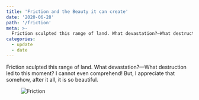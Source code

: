 ```yaml
---
title: 'Friction and the Beauty it can create'
date: '2020-06-28'
path: '/friction'
meta: >-
  Friction sculpted this range of land. What devastation?—What destruction led to this moment? I cannot even comprehend! But, I appreciate that somehow, after it all, it is so beautiful.
categories:
  - update
  - date
---
```


Friction sculpted this range of land. What devastation?—What destruction led to this moment? I cannot even comprehend! But, I appreciate that somehow, after it all, it is so beautiful.

<figure class="figure--post">
  <img src="https://yowainwright.imgix.net/friction/friction.jpg?auto=format&w=800&fit=crop&crop=focalpoint&auto=format" alt="Friction" />
</figure>
